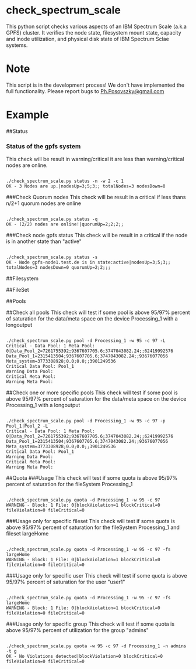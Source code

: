 # check_spectrum_scale
This python script checks various aspects of an IBM Spectrum Scale (a.k.a GPFS) cluster. It verifies the node state, filesystem mount state, capacity and inode utilization, and physical disk state of IBM Spectrum Sclae systems.

# Note
This script is in the development process! We don't have implemented the full functionality. Please report bugs to Ph.Posovszky@gmail.com

# Example


##Status
### Status of the gpfs system
This check will be result in warning/critical it are less than warning/critical nodes are online.


<code>
./check_spectrum_scale.py status -n -w 2 -c 1
OK - 3 Nodes are up.|nodesUp=3;5;3;; totalNodes=3 nodesDown=0
</code>


###Check Quorum nodes
This check will be result in a critical if less thans n/2+1 quorum nodes are online


<code>
./check_spectrum_scale.py status -q
OK - (2/2) nodes are online!|quorumUp=2;2;2;;
</code>


###Check node gpfs status
This check will be result in a critical if the node is in another state than "active"


<code>
./check_spectrum_scale.py status -s
OK - Node gpfs-node1.test.de is in state:active|nodesUp=3;5;3;; totalNodes=3 nodesDown=0 quorumUp=2;2;;;
</code>

##Filesystem

##FileSet

##Pools

##Check all pools
This check will test if some pool is above 95/97% percent of saturation for the data/meta space on the device Processing_1 with a longoutput


<code>
./check_spectrum_scale.py pool -d Processing_1 -w 95 -c 97 -L
Critical - Data Pool: 1 Meta Pool: 0|Data_Pool_2=7261755392;9367607705.6;3747043082.24;;62419992576 Data_Pool_1=2315413504;9367607705.6;3747043082.24;;93676077056 Meta_system=3773308928;0.0;0.0;;3901249536 
Critical Data Pool: Pool_1
Warning Data Pool: 
Critical Meta Pool: 
Warning Meta Pool: 
</code>

##Check one or more specific pools
This check will test if some pool is above 95/97% percent of saturation for the data/meta space on the device Processing_1 with a longoutput

<code>
./check_spectrum_scale.py pool -d Processing_1 -w 95 -c 97 -p Pool_1|Pool_2 -L
Critical - Data Pool: 1 Meta Pool: 0|Data_Pool_2=7261755392;9367607705.6;3747043082.24;;62419992576 Data_Pool_1=2315413504;9367607705.6;3747043082.24;;93676077056 Meta_system=3773308928;0.0;0.0;;3901249536 
Critical Data Pool: Pool_1
Warning Data Pool: 
Critical Meta Pool: 
Warning Meta Pool: 
</code>

##Quota
###Usage
This check will test if some quota is above 95/97% percent of saturation for the fileSystem Processing_1

<code>
./check_spectrum_scale.py quota -d Processing_1 -w 95 -c 97
WARNING - Block: 1 File: 0|blockViolation=1 blockCritical=0 fileViolation=0 fileCritical=0
</code>

###Usage only for specific fileset
This check will test if some quota is above 95/97% percent of saturation for the fileSystem Processing_1 and fileset largeHome

<code>
./check_spectrum_scale.py quota -d Processing_1 -w 95 -c 97 -fs largeHome
WARNING - Block: 1 File: 0|blockViolation=1 blockCritical=0 fileViolation=0 fileCritical=0
</code>

###Usage only for specific user
This check will test if some quota is above 95/97% percent of saturation for the user "user1"

<code>
./check_spectrum_scale.py quota -d Processing_1 -w 95 -c 97 -fs largeHome
WARNING - Block: 1 File: 0|blockViolation=1 blockCritical=0 fileViolation=0 fileCritical=0
</code>

###Usage only for specific group
This check will test if some quota is above 95/97% percent of utilization for the group "admins"

<code>
./check_spectrum_scale.py quota -w 95 -c 97 -d Processing_1 -n admins -t g
OK - No Violations detected|blockViolation=0 blockCritical=0 fileViolation=0 fileCritical=0
</code>

